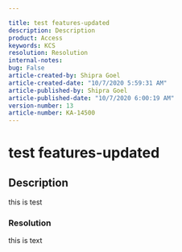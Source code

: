 ```yaml
---

title: test features-updated  
description: Description  
product: Access  
keywords: KCS  
resolution: Resolution  
internal-notes:   
bug: False  
article-created-by: Shipra Goel  
article-created-date: "10/7/2020 5:59:31 AM"  
article-published-by: Shipra Goel  
article-published-date: "10/7/2020 6:00:19 AM"  
version-number: 13  
article-number: KA-14500
---
```


# test features-updated

## Description


this is test





### Resolution

this is text
